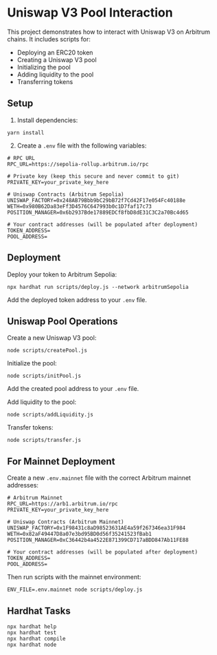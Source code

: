 # Uniswap V3 Pool Interaction

This project demonstrates how to interact with Uniswap V3 on Arbitrum chains. It includes scripts for:

- Deploying an ERC20 token
- Creating a Uniswap V3 pool
- Initializing the pool
- Adding liquidity to the pool
- Transferring tokens

## Setup

1. Install dependencies:

```shell
yarn install
```

2. Create a `.env` file with the following variables:

```
# RPC URL
RPC_URL=https://sepolia-rollup.arbitrum.io/rpc

# Private key (keep this secure and never commit to git)
PRIVATE_KEY=your_private_key_here

# Uniswap Contracts (Arbitrum Sepolia)
UNISWAP_FACTORY=0x248AB79Bbb9bC29bB72f7Cd42F17e054Fc40188e
WETH=0x980B62Da83eFf3D4576C647993b0c1D7faf17c73
POSITION_MANAGER=0x6b2937Bde17889EDCf8fbD8dE31C3C2a70Bc4d65

# Your contract addresses (will be populated after deployment)
TOKEN_ADDRESS=
POOL_ADDRESS=
```

## Deployment

Deploy your token to Arbitrum Sepolia:

```shell
npx hardhat run scripts/deploy.js --network arbitrumSepolia
```

Add the deployed token address to your `.env` file.

## Uniswap Pool Operations

Create a new Uniswap V3 pool:

```shell
node scripts/createPool.js
```

Initialize the pool:

```shell
node scripts/initPool.js
```

Add the created pool address to your `.env` file.

Add liquidity to the pool:

```shell
node scripts/addLiquidity.js
```

Transfer tokens:

```shell
node scripts/transfer.js
```

## For Mainnet Deployment

Create a new `.env.mainnet` file with the correct Arbitrum mainnet addresses:

```
# Arbitrum Mainnet
RPC_URL=https://arb1.arbitrum.io/rpc
PRIVATE_KEY=your_private_key_here

# Uniswap Contracts (Arbitrum Mainnet)
UNISWAP_FACTORY=0x1F98431c8aD98523631AE4a59f267346ea31F984
WETH=0x82aF49447D8a07e3bd95BD0d56f35241523fBab1
POSITION_MANAGER=0xC36442b4a4522E871399CD717aBDD847Ab11FE88

# Your contract addresses (will be populated after deployment)
TOKEN_ADDRESS=
POOL_ADDRESS=
```

Then run scripts with the mainnet environment:

```shell
ENV_FILE=.env.mainnet node scripts/deploy.js
```

## Hardhat Tasks

```shell
npx hardhat help
npx hardhat test
npx hardhat compile
npx hardhat node
```
